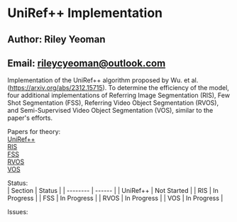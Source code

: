 # UniRef++ Implementation
## **Author**: Riley Yeoman    
## **Email**: rileycyeoman@outlook.com

Implementation of the UniRef++ algorithm proposed by Wu. et al. (https://arxiv.org/abs/2312.15715).
To determine the efficiency of the model, four additional implementations of Referring Image Segmentation (RIS), Few Shot Segmentation (FSS), Referring Video Object Segmentation (RVOS), and Semi-Supervised Video Object Segmentation (VOS), similar to the paper's efforts.

Papers for theory:  
[UniRef++](https://arxiv.org/abs/2312.15715)  
[RIS](https://arxiv.org/pdf/2308.14575.pdf)    
[FSS](https://arxiv.org/pdf/1908.06391v2.pdf)  
[RVOS](https://arxiv.org/pdf/2111.14821v2.pdf)    
[VOS](https://arxiv.org/pdf/1802.07934v2.pdf)  


Status:  
| Section  | Status |
| -------- | ------ |
| UniRef++  | Not Started |
| RIS  | In Progress  |
| FSS  | In Progress  |
| RVOS  | In Progress  |
| VOS  | In Progress  |  

Issues:  

